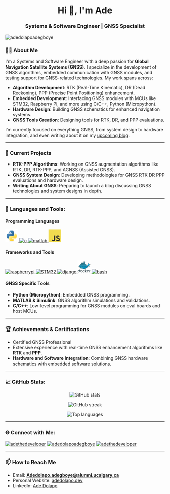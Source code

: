 <h1 align="center">Hi 👋, I'm Ade</h1>
<h3 align="center">Systems & Software Engineer | GNSS Specialist</h3>

<p align="left"> <img src="https://komarev.com/ghpvc/?username=adedolapoadegboye&label=Profile%20views&color=0e75b6&style=flat" alt="adedolapoadegboye" /> </p>

### 👨‍💻 About Me
I'm a Systems and Software Engineer with a deep passion for **Global Navigation Satellite Systems (GNSS)**. I specialize in the development of GNSS algorithms, embedded communication with GNSS modules, and testing support for GNSS-related technologies. My work spans across:

- **Algorithm Development**: RTK (Real-Time Kinematic), DR (Dead Reckoning), PPP (Precise Point Positioning) enhancement.
- **Embedded Development**: Interfacing GNSS modules with MCUs like STM32, Raspberry Pi, and more using C/C++, Python (Micropython).
- **Hardware Design**: Building GNSS schematics for enhanced navigation systems.
- **GNSS Tools Creation**: Designing tools for RTK, DR, and PPP evaluations.

I’m currently focused on everything GNSS, from system design to hardware integration, and even writing about it on my [upcoming blog](https://www.adedolapo.dev).

---

### 🔭 Current Projects
- **RTK-PPP Algorithms**: Working on GNSS augmentation algorithms like RTK, DR, RTK-PPP, and AGNSS (Assisted GNSS).
- **GNSS System Design**: Developing methodologies for GNSS RTK DR PPP evaluations and hardware design.
- **Writing About GNSS**: Preparing to launch a blog discussing GNSS technologies and system designs in depth.

---

### 🚀 Languages and Tools:
#### Programming Languages
<p align="left">
  <a href="https://www.python.org" target="_blank" rel="noreferrer"> <img src="https://raw.githubusercontent.com/devicons/devicon/master/icons/python/python-original.svg" alt="python" width="40" height="40"/> </a>
  <a href="https://www.cplusplus.com/" target="_blank" rel="noreferrer"> <img src="https://upload.wikimedia.org/wikipedia/commons/1/18/C_Programming_Language.svg" alt="c" width="40" height="40"/> </a>
  <a href="https://www.mathworks.com/" target="_blank" rel="noreferrer"> <img src="https://upload.wikimedia.org/wikipedia/commons/2/21/Matlab_Logo.png" alt="matlab" width="40" height="40"/> </a>
  <a href="https://developer.mozilla.org/en-US/docs/Web/JavaScript" target="_blank" rel="noreferrer"> <img src="https://raw.githubusercontent.com/devicons/devicon/master/icons/javascript/javascript-original.svg" alt="javascript" width="40" height="40"/> </a>
</p>

#### Frameworks and Tools
<p align="left">
  <a href="https://www.raspberrypi.org/" target="_blank" rel="noreferrer"> <img src="https://upload.wikimedia.org/wikipedia/en/c/cb/Raspberry_Pi_Logo.svg" alt="raspberrypi" width="40" height="40"/> </a>
  <a href="https://www.st.com/en/microcontrollers-microprocessors/stm32-32-bit-arm-cortex-mcus.html" target="_blank" rel="noreferrer"> <img src="https://upload.wikimedia.org/wikipedia/commons/b/b9/STMicroelectronics_logo.svg" alt="STM32" width="40" height="40"/> </a>
  <a href="https://www.djangoproject.com/" target="_blank" rel="noreferrer"> <img src="https://cdn.worldvectorlogo.com/logos/django.svg" alt="django" width="40" height="40"/> </a>
  <a href="https://docker.com/" target="_blank" rel="noreferrer"> <img src="https://raw.githubusercontent.com/devicons/devicon/master/icons/docker/docker-original-wordmark.svg" alt="docker" width="40" height="40"/> </a>
  <a href="https://www.gnu.org/software/bash/" target="_blank" rel="noreferrer"> <img src="https://www.vectorlogo.zone/logos/gnu_bash/gnu_bash-icon.svg" alt="bash" width="40" height="40"/> </a>
</p>

#### GNSS Specific Tools
- **Python (Micropython)**: Embedded GNSS programming.
- **MATLAB & Simulink**: GNSS algorithm simulations and validations.
- **C/C++**: Low-level programming for GNSS modules on eval boards and host MCUs.

---

### 🏆 Achievements & Certifications
- Certified GNSS Professional
- Extensive experience with real-time GNSS enhancement algorithms like **RTK** and **PPP**.
- **Hardware and Software Integration**: Combining GNSS hardware schematics with embedded software solutions.

---

### 📈 GitHub Stats:
<p align="center">
  <img src="https://github-readme-stats.vercel.app/api?username=adedolapoadegboye&show_icons=true&theme=dark" alt="GitHub stats" />
</p>
<p align="center">
  <img src="https://github-readme-streak-stats.herokuapp.com/?user=adedolapoadegboye&theme=dark" alt="GitHub streak" />
</p>
<p align="center">
  <img src="https://github-readme-stats.vercel.app/api/top-langs/?username=adedolapoadegboye&layout=compact&theme=dark" alt="Top languages" />
</p>

---

### 🌐 Connect with Me:
<p align="left">
<a href="https://twitter.com/adethedeveloper" target="blank"><img align="center" src="https://raw.githubusercontent.com/rahuldkjain/github-profile-readme-generator/master/src/images/icons/Social/twitter.svg" alt="adethedeveloper" height="30" width="40" /></a>
<a href="https://linkedin.com/in/adedolapoadegboye" target="blank"><img align="center" src="https://raw.githubusercontent.com/rahuldkjain/github-profile-readme-generator/master/src/images/icons/Social/linked-in-alt.svg" alt="adedolapoadegboye" height="30" width="40" /></a>
<a href="https://instagram.com/adethedeveloper" target="blank"><img align="center" src="https://raw.githubusercontent.com/rahuldkjain/github-profile-readme-generator/master/src/images/icons/Social/instagram.svg" alt="adethedeveloper" height="30" width="40" /></a>
</p>

---

### 📫 How to Reach Me
- Email: **Adedolapo.adegboye@alumni.ucalgary.ca**
- Personal Website: [adedolapo.dev](https://www.adedolapo.dev)
- LinkedIn: [Ade Dolapo](https://www.linkedin.com/in/adegboyeadedolapo)
